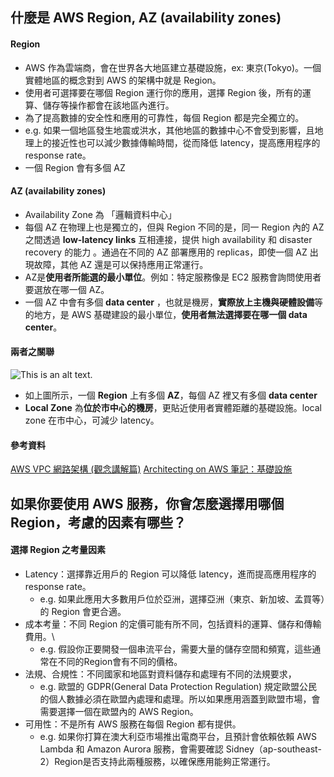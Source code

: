 什麼是 AWS Region, AZ (availability zones)
---

#### Region
- AWS 作為雲端商，會在世界各大地區建立基礎設施，ex: 東京(Tokyo)。一個實體地區的概念對到 AWS 的架構中就是 Region。
- 使用者可選擇要在哪個 Region 運行你的應用，選擇 Region 後，所有的運算、儲存等操作都會在該地區內進行。
- 為了提高數據的安全性和應用的可靠性，每個 Region 都是完全獨立的。
- e.g. 如果一個地區發生地震或洪水，其他地區的數據中心不會受到影響，且地理上的接近性也可以減少數據傳輸時間，從而降低 latency，提高應用程序的 response rate。
- 一個 Region 會有多個 AZ
  
#### AZ (availability zones)
- Availability Zone 為 「邏輯資料中心」
- 每個 AZ 在物理上也是獨立的，但與 Region 不同的是，同一 Region 內的 AZ 之間透過 **low-latency links** 互相連接，提供 high availability 和 disaster recovery 的能力 。通過在不同的 AZ 部署應用的 replicas，即使一個 AZ 出現故障，其他 AZ 還是可以保持應用正常運行。
- AZ是**使用者所能選的最小單位**。例如：特定服務像是 EC2 服務會詢問使用者要選放在哪一個 AZ。
- 一個 AZ 中會有多個 **data center** ，也就是機房，**實際放上主機與硬體設備**等的地方，是 AWS 基礎建設的最小單位，**使用者無法選擇要在哪一個 data center**。

#### 兩者之關聯
![This is an alt text.](https://www.cythilya.tw/assets/aws/architecting-on-aws-note-1/data_center_az_local_zone_region.png)
- 如上圖所示，一個 **Region** 上有多個 **AZ**，每個 AZ 裡又有多個 **data center**
- **Local Zone** 為**位於市中心的機房**，更貼近使用者實體距離的基礎設施。local zone 在市中心，可減少 latency。

#### 參考資料
[AWS VPC 網路架構 (觀念講解篇)](https://hackmd.io/@AWSlearning/BJvnmhRg2)
[Architecting on AWS 筆記：基礎設施](https://www.cythilya.tw/2022/04/28/architecting-on-aws-infrastructure/)

如果你要使用 AWS 服務，你會怎麼選擇用哪個 Region，考慮的因素有哪些？
---
#### 選擇 Region 之考量因素
- Latency：選擇靠近用戶的 Region 可以降低 latency，進而提高應用程序的 response rate。
  - e.g. 如果此應用大多數用戶位於亞洲，選擇亞洲（東京、新加坡、孟買等）的 Region 會更合適。
- 成本考量：不同 Region 的定價可能有所不同，包括資料的運算、儲存和傳輸費用。\
  - e.g. 假設你正要開發一個串流平台，需要大量的儲存空間和頻寬，這些通常在不同的Region會有不同的價格。
- 法規、合規性：不同國家和地區對資料儲存和處理有不同的法規要求，  
  - e.g. 歐盟的 GDPR(General Data Protection Regulation) 規定歐盟公民的個人數據必須在歐盟內處理和處理。所以如果應用涵蓋到歐盟市場，會需要選擇一個在歐盟內的 AWS Region。
- 可用性：不是所有 AWS 服務在每個 Region 都有提供。
  - e.g. 如果你打算在澳大利亞市場推出電商平台，且預計會依賴依賴 AWS Lambda 和 Amazon Aurora 服務，會需要確認 Sidney（ap-southeast-2）Region是否支持此兩種服務，以確保應用能夠正常運行。
